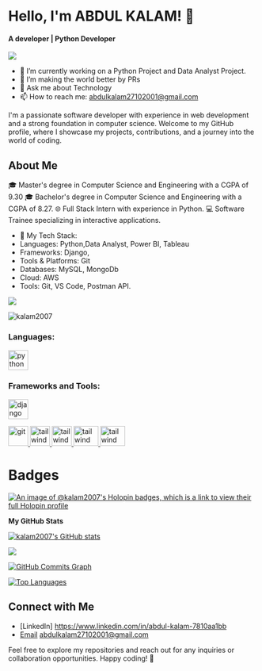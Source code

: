# Hello, I'm ABDUL KALAM! 👋
<h4>A developer | Python Developer </h4>
 <img src="https://readme-typing-svg.herokuapp.com?lines=Python+Developer;&center=true&width=400&height=50"></a>

 - 🔭 I’m currently working on a Python Project and Data Analyst Project.
- 👯 I’m making the world better by PRs 
- 💬 Ask me about Technology 
- 📫 How to reach me: abdulkalam27102001@gmail.com


 I'm a passionate software developer with experience in web development and a strong foundation in computer science. Welcome to my GitHub profile, where I showcase my projects, contributions, and a journey into the world of coding.

## About Me
🎓   Master's degree in Computer Science and Engineering with a CGPA of 9.30
🎓 Bachelor's degree in Computer Science and Engineering with a CGPA of 8.27.
🌐 Full Stack Intern with experience in Python.
💻 Software Trainee specializing in interactive applications.
- 🌟 My Tech Stack:
- Languages: Python,Data Analyst, Power BI, Tableau 
- Frameworks: Django,
- Tools & Platforms: Git
- Databases: MySQL, MongoDb
- Cloud: AWS
- Tools: Git, VS Code, Postman API.


<a href="https://www.github.com/kalam2007" target="_blank" rel="noreferrer"><img
src="https://img.shields.io/github/followers/kalam2007?logo=github&style=for-the-badge&color=0891b2&labelColor=1c1917" /></a>
<p align="left"> <img src="https://komarev.com/ghpvc/?username=kalam2007&label=Profile%20views&color=0e75b6&style=flat" alt="kalam2007" /> </p>


<h3 align="left">Languages:</h3>
<a href="https://www.python.org/" target="_blank" rel="noreferrer">
  <img src="https://cdn-icons-png.flaticon.com/512/5968/5968350.png" alt="python" width="40" height="40"/>
</a>


<h3 align="left">Frameworks and Tools:</h3>
<a href="https://www.djangoproject.com/" target="_blank" rel="noreferrer">
  <img src="https://cdn-icons-png.flaticon.com/512/5968/5968705.png" alt="django" width="40" height="40"/>
</a>

<a href="https://git-scm.com/" target="_blank" rel="noreferrer"> <img src="https://img.icons8.com/nolan/512/github.png" alt="git" width="40" height="40"/> </a> <a href="https://tailwindcss.com/" target="_blank" rel="noreferrer"> <img src="https://www.vectorlogo.zone/logos/tailwindcss/tailwindcss-icon.svg" alt="tailwind" width="40" height="40"/> </a> <a href="https://tailwindcss.com/" target="_blank" rel="noreferrer"> <img src="https://seeklogo.com/images/N/nodejs-logo-FBE122E377-seeklogo.com.png" alt="tailwind" width="40" height="40"/> </a> </a> <a href="https://tailwindcss.com/" target="_blank" rel="noreferrer"> <img src="https://seeklogo.com/images/G/google-cloud-logo-ADE788217F-seeklogo.com.png" alt="tailwind" width="50" height="40"/> </a>  <a href="https://tailwindcss.com/" target="_blank" rel="noreferrer"> <img src="https://www.docker.com/wp-content/uploads/2022/03/Moby-logo.png" alt="tailwind" width="50" height="40"/> </a> </p>




# Badges 

[![An image of @kalam2007's Holopin badges, which is a link to view their full Holopin profile](https://holopin.me/kalam2007)](https://holopin.io/@kalam2007)

<b>My GitHub Stats</b>

<a href="http://www.github.com/kalam2007"><img src="https://github-readme-stats.vercel.app/api?username=kalam2007&show_icons=true&hide=&count_private=true&title_color=22c55e&text_color=ffffff&icon_color=0891b2&bg_color=1c1917&hide_border=true&show_icons=true" alt="kalam2007's GitHub stats" /></a>

<a href="http://www.github.com/kalam2007"><img src="https://github-readme-streak-stats.herokuapp.com/?user=kalam2007&stroke=ffffff&background=1c1917&ring=22c55e&fire=22c55e&currStreakNum=ffffff&currStreakLabel=22c55e&sideNums=ffffff&sideLabels=ffffff&dates=ffffff&hide_border=true" /></a>

<a href="http://www.github.com/kalam2007"><img src="https://github-readme-activity-graph.cyclic.app/graph?username=kalam2007&bg_color=1c1917&color=ffffff&line=0891b2&point=ffffff&area_color=1c1917&area=true&hide_border=true&custom_title=GitHub%20Commits%20Graph" alt="GitHub Commits Graph" /></a>

<a href="https://github.com/kalam2007" align="left"><img src="https://github-readme-stats.vercel.app/api/top-langs/?username=kalam2007&langs_count=10&title_color=22c55e&text_color=ffffff&icon_color=0891b2&bg_color=1c1917&hide_border=true&locale=en&custom_title=Top%20%Languages" alt="Top Languages" /></a>




## Connect with Me
- [LinkedIn] https://www.linkedin.com/in/abdul-kalam-7810aa1bb
- [Email](abdulkalam27102001@gmail.com) abdulkalam27102001@gmail.com

Feel free to explore my repositories and reach out for any inquiries or collaboration opportunities. Happy coding! 🚀
